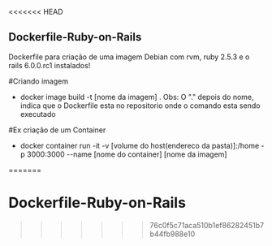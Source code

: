<<<<<<< HEAD
## Dockerfile-Ruby-on-Rails
Dockerfile para criação de uma imagem Debian com rvm, ruby 2.5.3 e o rails 6.0.0.rc1 instalados!

#Criando imagem
- docker image build -t [nome da imagem] . 
Obs: O "." depois do nome, indica que o Dockerfile esta no repositorio onde o comando esta sendo executado  

#Ex criação de um Container 
- docker container run -it -v [volume do host(endereco da pasta)]:/home -p 3000:3000  --name [nome do container] [nome da imagem]
 
=======
# Dockerfile-Ruby-on-Rails
>>>>>>> 76c0f5c71aca510b1ef86282451b7b44fb988e10
